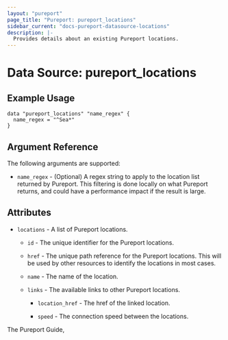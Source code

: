```yaml
---
layout: "pureport"
page_title: "Pureport: pureport_locations"
sidebar_current: "docs-pureport-datasource-locations"
description: |-
  Provides details about an existing Pureport locations.
---
```


# Data Source: pureport\_locations

## Example Usage

```hcl
data "pureport_locations" "name_regex" {
  name_regex = "^Sea*"
}
```

## Argument Reference

The following arguments are supported:

* `name_regex` - (Optional) A regex string to apply to the location list returned by Pureport. This
  filtering is done locally on what Pureport returns, and could have a performance impact if the
  result is large.

## Attributes

* `locations` - A list of Pureport locations.

    * `id` - The unique identifier for the Pureport locations.

    * `href` - The unique path reference for the Pureport locations. This will be used by other resources to identify the locations in most cases.

    * `name` - The name of the location.

    * `links` - The available links to other Pureport locations.

        * `location_href` - The href of the linked location.

        * `speed` - The connection speed between the locations.

The Pureport Guide, []()
